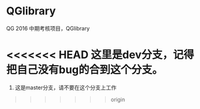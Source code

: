 # QGlibrary
QG 2016 中期考核项目，QGlibrary

<<<<<<< HEAD
这里是dev分支，记得把自己没有bug的合到这个分支。
=======
1. 这是master分支，请不要在这个分支上工作


>>>>>>> origin
